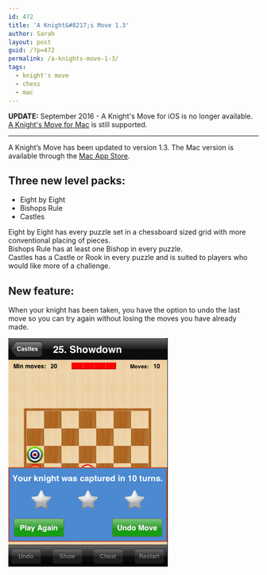 ```yaml
---
id: 472
title: 'A Knight&#8217;s Move 1.3'
author: Sarah
layout: post
guid: /?p=472
permalink: /a-knights-move-1-3/
tags:
  - knight's move
  - chess
  - mac
---
```


**UPDATE:** September 2016 - A Knight's Move for iOS is no longer available.<br>
[A Knight's Move for Mac][1] is still supported.

---

A Knight&#8217;s Move has been updated to version 1.3. The Mac version is available through the <a href="https://itunes.apple.com/app/a-knights-move/id533321133?mt=12" target="_blank">Mac App Store</a>.

## Three new level packs:

  * Eight by Eight
  * Bishops Rule
  * Castles

Eight by Eight has every puzzle set in a chessboard sized grid with more conventional placing of pieces.  
Bishops Rule has at least one Bishop in every puzzle.  
Castles has a Castle or Rook in every puzzle and is suited to players who would like more of a challenge.

## New feature:

When your knight has been taken, you have the option to undo the last move so you can try again without losing the moves you have already made.

<img alt="Undo Last Move" src="/images/KM-UndoLast.png" />


[1]: /knightsmove/
